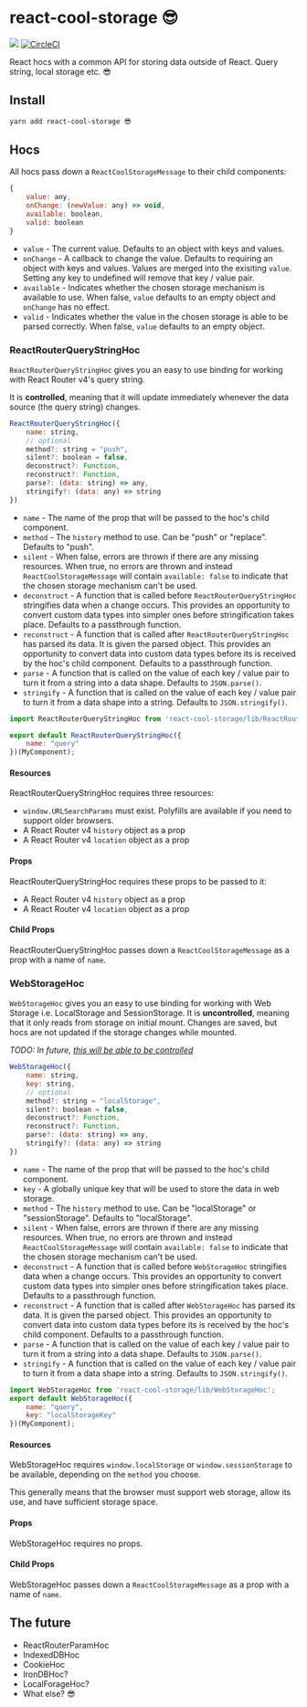 # react-cool-storage 😎

<a href="https://www.npmjs.com/package/react-cool-storage"><img src="https://img.shields.io/npm/v/react-cool-storage.svg?style=flat-square"></a>
[![CircleCI](https://circleci.com/gh/blueflag/react-cool-storage/tree/master.svg?style=shield)](https://circleci.com/gh/blueflag/react-cool-storage/tree/master)

React hocs with a common API for storing data outside of React. Query string, local storage etc. 😎

## Install

```sh
yarn add react-cool-storage 😎
```

## Hocs

All hocs pass down a `ReactCoolStorageMessage` to their child components:

```js
{
    value: any,
    onChange: (newValue: any) => void,
    available: boolean,
    valid: boolean
}
```

- `value` - The current value. Defaults to an object with keys and values.
- `onChange` - A callback to change the value. Defaults to requiring an object with keys and values. Values are merged into the exisiting `value`. Setting any key to undefined will remove that key / value pair.
- `available` - Indicates whether the chosen storage mechanism is available to use. When false, `value` defaults to an empty object and `onChange` has no effect.
- `valid` - Indicates whether the value in the chosen storage is able to be parsed correctly. When false, `value` defaults to an empty object.

### ReactRouterQueryStringHoc

`ReactRouterQueryStringHoc` gives you an easy to use binding for working with React Router v4's query string.

It is **controlled**, meaning that it will update immediately whenever the data source (the query string) changes.

```js
ReactRouterQueryStringHoc({
    name: string,
    // optional
    method?: string = "push",
    silent?: boolean = false,
    deconstruct?: Function,
    reconstruct?: Function,
    parse?: (data: string) => any,
    stringify?: (data: any) => string
})
```

- `name` - The name of the prop that will be passed to the hoc's child component.
- `method` - The `history` method to use. Can be "push" or "replace". Defaults to "push".
- `silent` - When false, errors are thrown if there are any missing resources. When true, no errors are thrown and instead `ReactCoolStorageMessage` will contain `available: false` to indicate that the chosen storage mechanism can't be used.
- `deconstruct` - A function that is called before `ReactRouterQueryStringHoc` stringifies data when a change occurs. This provides an opportunity to convert custom data types into simpler ones before stringification takes place. Defaults to a passthrough function.
- `reconstruct` - A function that is called after `ReactRouterQueryStringHoc` has parsed its data. It is given the parsed object. This provides an opportunity to convert data into custom data types before its is received by the hoc's child component. Defaults to a passthrough function.
- `parse` - A function that is called on the value of each key / value pair to turn it from a string into a data shape. Defaults to `JSON.parse()`.
- `stringify` - A function that is called on the value of each key / value pair to turn it from a data shape into a string. Defaults to `JSON.stringify()`.

```js
import ReactRouterQueryStringHoc from 'react-cool-storage/lib/ReactRouterQueryStringHoc';

export default ReactRouterQueryStringHoc({
    name: "query"
})(MyComponent);
```

#### Resources

ReactRouterQueryStringHoc requires three resources:
- `window.URLSearchParams` must exist. Polyfills are available if you need to support older browsers.
- A React Router v4 `history` object as a prop
- A React Router v4 `location` object as a prop

#### Props

ReactRouterQueryStringHoc requires these props to be passed to it:
- A React Router v4 `history` object as a prop
- A React Router v4 `location` object as a prop

#### Child Props

ReactRouterQueryStringHoc passes down a `ReactCoolStorageMessage` as a prop with a name of `name`.

### WebStorageHoc

`WebStorageHoc` gives you an easy to use binding for working with Web Storage i.e. LocalStorage and SessionStorage.
It is **uncontrolled**, meaning that it only reads from storage on initial mount. Changes are saved, but hocs are not updated if the storage changes while mounted.

*TODO: In future, [this will be able to be controlled](https://github.com/blueflag/react-cool-storage/issues/4)*

```js
WebStorageHoc({
    name: string,
    key: string,
    // optional
    method?: string = "localStorage",
    silent?: boolean = false,
    deconstruct?: Function,
    reconstruct?: Function,
    parse?: (data: string) => any,
    stringify?: (data: any) => string
})
```

- `name` - The name of the prop that will be passed to the hoc's child component.
- `key` - A globally unique key that will be used to store the data in web storage.
- `method` - The `history` method to use. Can be "localStorage" or "sessionStorage". Defaults to "localStorage".
- `silent` - When false, errors are thrown if there are any missing resources. When true, no errors are thrown and instead `ReactCoolStorageMessage` will contain `available: false` to indicate that the chosen storage mechanism can't be used.
- `deconstruct` - A function that is called before `WebStorageHoc` stringifies data when a change occurs. This provides an opportunity to convert custom data types into simpler ones before stringification takes place. Defaults to a passthrough function.
- `reconstruct` - A function that is called after `WebStorageHoc` has parsed its data. It is given the parsed object. This provides an opportunity to convert data into custom data types before its is received by the hoc's child component. Defaults to a passthrough function.
- `parse` - A function that is called on the value of each key / value pair to turn it from a string into a data shape. Defaults to `JSON.parse()`.
- `stringify` - A function that is called on the value of each key / value pair to turn it from a data shape into a string. Defaults to `JSON.stringify()`.

```js
import WebStorageHoc from 'react-cool-storage/lib/WebStorageHoc';
export default WebStorageHoc({
    name: "query",
    key: "localStorageKey"
})(MyComponent);
```

#### Resources
WebStorageHoc requires `window.localStorage` or `window.sessionStorage` to be available, depending on the `method` you choose.

This generally means that the browser must support web storage, allow its use, and have sufficient storage space.

#### Props
WebStorageHoc requires no props.

#### Child Props
WebStorageHoc passes down a `ReactCoolStorageMessage` as a prop with a name of `name`.

## The future

- ReactRouterParamHoc
- IndexedDBHoc
- CookieHoc
- IronDBHoc?
- LocalForageHoc?
- What else? 😎
